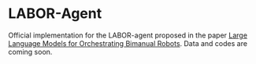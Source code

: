# LABOR-Agent
Official implementation for the LABOR-agent proposed in the paper [Large Language Models for Orchestrating Bimanual Robots](https://labor-agent.github.io/). Data and codes are coming soon.
